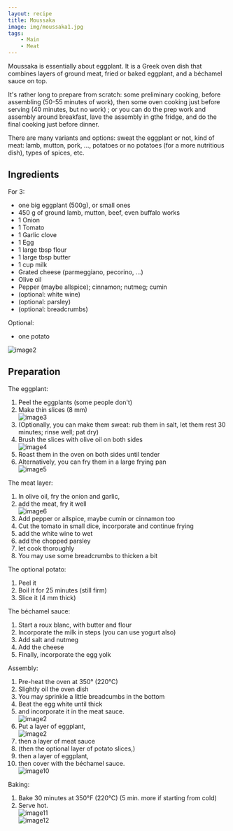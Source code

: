 ```yaml
---
layout: recipe
title: Moussaka
image: img/moussaka1.jpg  
tags:
    - Main
    - Meat
---
```

Moussaka is essentially about eggplant. It is a Greek oven dish that combines layers of ground meat, fried or baked eggplant, and a béchamel sauce on top.

It's rather long to prepare from scratch: some preliminary cooking, before assembling (50-55 minutes of work), then some oven cooking just before serving (40 minutes, but no work) ; or you can do the prep work and assembly around breakfast, lave the assembly in gthe fridge, and do the final cooking just before dinner.

There are many variants and options: sweat the eggplant or not, kind of meat: lamb, mutton, pork, ..., potatoes or no potatoes (for a more nutritious dish), types of spices, etc.

## Ingredients
For 3:   
* one big eggplant (500g), or small ones  
* 450 g of ground lamb, mutton, beef, even buffalo works  
* 1 Onion  
* 1 Tomato  
* 1 Garlic clove   
* 1 Egg   
* 1 large tbsp flour  
* 1 large tbsp butter  
* 1 cup milk  
* Grated cheese (parmeggiano, pecorino, ...)  
* Olive oil  
* Pepper (maybe allspice); cinnamon; nutmeg; cumin  
* (optional: white wine)  
* (optional: parsley)   
* (optional: breadcrumbs)   

Optional:  
* one potato

![image2](img/moussaka2.jpg)

## Preparation
The eggplant:  
1. Peel the eggplants (some people don't)    
2. Make thin slices (8 mm)   
![image3](img/moussaka3.jpg)   
3. (Optionally, you can make them sweat: rub them in salt, let them rest 30 minutes; rinse well; pat dry)  
4. Brush the slices with olive oil on both sides    
![image4](img/moussaka4.jpg)  
5. Roast them in the oven on both sides until tender  
6. Alternatively, you can fry them in a large frying pan  
![image5](img/moussaka5.jpg)  

The meat layer:  
1. In olive oil, fry the onion and garlic,  
2. add the meat, fry it well   
![image6](img/moussaka6.jpg)  
3. Add pepper or allspice, maybe cumin or cinnamon too  
4. Cut the tomato in small dice, incorporate and continue frying  
5. add the white wine to wet  
6. add the chopped parsley  
7. let cook thoroughly  
8. You may use some breadcrumbs to thicken a bit  

The optional potato:  
1. Peel it  
2. Boil it for 25 minutes (still firm)  
3. Slice it (4 mm thick)  

The béchamel sauce:  
1. Start a roux blanc, with butter and flour  
2. Incorporate the milk in steps (you can use yogurt also)  
3. Add salt and nutmeg  
4. Add the cheese  
4. Finally, incorporate the egg yolk  

Assembly:  
1. Pre-heat the oven at 350° (220°C)  
2. Slightly oil the oven dish  
2. You may sprinkle a little breadcumbs in the bottom  
2. Beat the egg white until thick  
2. and incorporate it in the meat sauce.  
![image2](img/moussaka7.jpg)  
3. Put a layer of eggplant,   
![image2](img/moussaka8.jpg)  
4. then a layer of meat sauce  
5. (then the optional layer of potato slices,)  
5. then a layer of eggplant,    
6. then cover with the béchamel sauce.  
![image10](img/moussaka10.jpg)  

Baking:  
1. Bake 30 minutes at 350°F (220°C) (5 min. more if starting from cold)  
2. Serve hot.  
![image11](img/moussaka12.jpg)  
![image12](img/moussaka13.jpg)  




